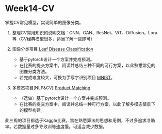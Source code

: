 # Week14-CV
掌握CV常见模型，实现简单的图像分类。

1. 整理CV常用知识的说明文档：CNN、GAN、ResNet、ViT、Diffusion，Lora等（CV经典模型很多，适当了解一些即可）
2. 图像分类项目 [Leaf Disease Classification](https://www.kaggle.com/competitions/cassava-leaf-disease-classification/overview) 
   - 基于pytorch设计一个方案并完成预测。
   - 在比赛的提交方案中，阅读并总结三种不同的可行方案，以此熟悉常见的图像分类方法。
   - 若完成难度较大，可换为手写字识别项目 [MNIST](https://www.kaggle.com/competitions/digit-recognizer)。

3. 多模态项目(NLP&CV) [Product Matching](https://www.kaggle.com/competitions/shopee-product-matching)
   - （选做）基于pytorch设计一个方案并完成预测。
   - 在比赛的提交方案中，阅读并总结一种可行方案，以此了解多模态情景下的模型构建。



此三周的项目都选于Kaggle比赛，旨在熟悉算法的思想和用例，不过多追求准确率。若数据量过多导致训练速度慢，可适当减少数据。